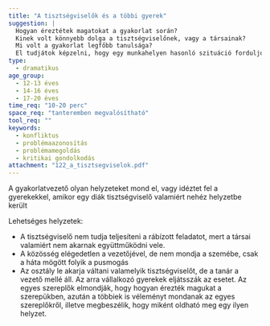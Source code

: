 ```yaml
---
title: "A tisztségviselők és a többi gyerek"
suggestion: | 
  Hogyan éreztétek magatokat a gyakorlat során?
  Kinek volt könnyebb dolga a tisztségviselőnek, vagy a társainak? 
  Mi volt a gyakorlat legfőbb tanulsága? 
  El tudjátok képzelni, hogy egy munkahelyen hasonló szituáció forduljon elő?
type:
  - dramatikus
age_group:
  - 12-13 éves
  - 14-16 éves
  - 17-20 éves
time_req: "10-20 perc"
space_req: "tanteremben megvalósítható"
tool_req: ""
keywords: 
  - konfliktus
  - problémaazonosítás
  - problémamegoldás
  - kritikai gondolkodás
attachment: "122_a_tisztsegviselok.pdf"
---
```


A gyakorlatvezető olyan helyzeteket mond el, vagy idéztet fel a gyerekekkel, amikor egy diák tisztségviselő valamiért nehéz helyzetbe került

Lehetséges helyzetek:

* A tisztségviselő nem tudja teljesíteni a rábízott feladatot, mert a társai valamiért nem akarnak együttműködni vele.
* A közösség elégedetlen a vezetőjével, de nem mondja a szemébe, csak a háta mögött folyik a pusmogás
* Az osztály le akarja váltani valamelyik tisztségviselőt, de a tanár a vezető mellé áll.
Az arra vállalkozó gyerekek eljátsszák az esetet. Az egyes szereplők elmondják, hogy hogyan érezték magukat a szerepükben, azután a többiek is véleményt mondanak az egyes szereplőkről, illetve megbeszélik, hogy miként oldható meg egy ilyen helyzet.  
  

